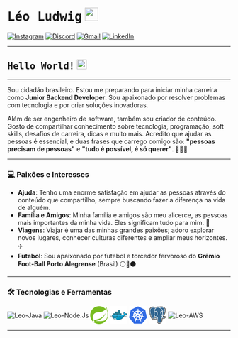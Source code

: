 # <samp>Léo Ludwig</samp> <img src="https://github.com/mupezzuol/mupezzuol/blob/master/assets/mario_hello_big.gif" width="30px" height="30px">

<div> 
  <a href="https://instagram.com/leo.ludwig26" target="_blank"><img src="https://img.shields.io/badge/-Instagram-%23E4405F?style=for-the-badge&logo=instagram&logoColor=white" alt="Instagram"></a>
  <a href="https://discord.gg/wke4Zgws" target="_blank"><img src="https://img.shields.io/badge/Discord-7289DA?style=for-the-badge&logo=discord&logoColor=white" alt="Discord"></a> 
  <a href="mailto:leoludwig26@gmail.com"><img src="https://img.shields.io/badge/-Gmail-%23333?style=for-the-badge&logo=gmail&logoColor=white" alt="Gmail"></a>
  <a href="https://www.linkedin.com/in/leo-ludwig-0547552aa/" target="_blank"><img src="https://img.shields.io/badge/-LinkedIn-%230077B5?style=for-the-badge&logo=linkedin&logoColor=white" alt="LinkedIn"></a> 
</div>

---

## <samp>Hello World!</samp> <img src="https://github.com/mupezzuol/mupezzuol/blob/master/assets/earth.gif" width="22px" height="22px">

---

Sou cidadão brasileiro. Estou me preparando para iniciar minha carreira como **Junior Backend Developer**. Sou apaixonado por resolver problemas com tecnologia e por criar soluções inovadoras.

Além de ser engenheiro de software, também sou criador de conteúdo. Gosto de compartilhar conhecimento sobre tecnologia, programação, soft skills, desafios de carreira, dicas e muito mais. Acredito que ajudar as pessoas é essencial, e duas frases que carrego comigo são: **"pessoas precisam de pessoas"** e **"tudo é possível, é só querer"**. 👨‍💻🚀

---

### 💻 Paixões e Interesses

- **Ajuda**: Tenho uma enorme satisfação em ajudar as pessoas através do conteúdo que compartilho, sempre buscando fazer a diferença na vida de alguém.
- **Família e Amigos**: Minha família e amigos são meu alicerce, as pessoas mais importantes da minha vida. Eles significam tudo para mim. 🏡
- **Viagens**: Viajar é uma das minhas grandes paixões; adoro explorar novos lugares, conhecer culturas diferentes e ampliar meus horizontes. ✈️
- **Futebol**: Sou apaixonado por futebol e torcedor fervoroso do **Grêmio Foot-Ball Porto Alegrense** (Brasil) ⚪🔵⚫

---

### 🛠️ Tecnologias e Ferramentas

<div style="display: inline_block">
  <img align="center" alt="Leo-Java" height="40" width="50" src="https://raw.githubusercontent.com/jmnote/z-icons/master/svg/java.svg">
  <img align="center" alt="Leo-Node.Js" height="40" width="40" src="https://nodejs.org/static/logos/jsIconGreen.svg">
  <img align="center" alt="Leo-Spring" height="40" width="40" src="https://raw.githubusercontent.com/devicons/devicon/master/icons/spring/spring-original.svg">
  <img align="center" alt="Leo-Docker" height="40" width="40" src="https://raw.githubusercontent.com/devicons/devicon/master/icons/docker/docker-original.svg">
  <img align="center" alt="Leo-Kubernetes" height="40" width="40" src="https://raw.githubusercontent.com/devicons/devicon/master/icons/kubernetes/kubernetes-plain.svg">
  <img align="center" alt="Leo-PostgreSQL" height="40" width="40" src="https://raw.githubusercontent.com/devicons/devicon/master/icons/postgresql/postgresql-original.svg">
  <img align="center" alt="Leo-AWS" height="40" width="40" src="https://static.wixstatic.com/media/ae1269_2f886bba7be343fcb3ce86c29e358711~mv2.png">
</div>

---


